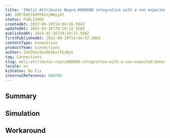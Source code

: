 ```yaml
---
title: '[Meli] Attributes Negro_#000000 integration with a non expected behavior'
id: 1GPrObE1SQPP4ScyNHyjDt
status: PUBLISHED
createdAt: 2022-09-19T14:04:56.594Z
updatedAt: 2024-02-16T20:28:12.568Z
publishedAt: 2024-02-16T20:28:12.568Z
firstPublishedAt: 2022-09-19T14:04:57.386Z
contentType: knownIssue
productTeam: Connections
author: 2mXZkbi0oi061KicTExNjo
tag: Connections
slug: meli-attributes-negro000000-integration-with-a-non-expected-behavior
locale: en
kiStatus: No Fix
internalReference: 660703
---
```


## Summary



## Simulation



## Workaround



